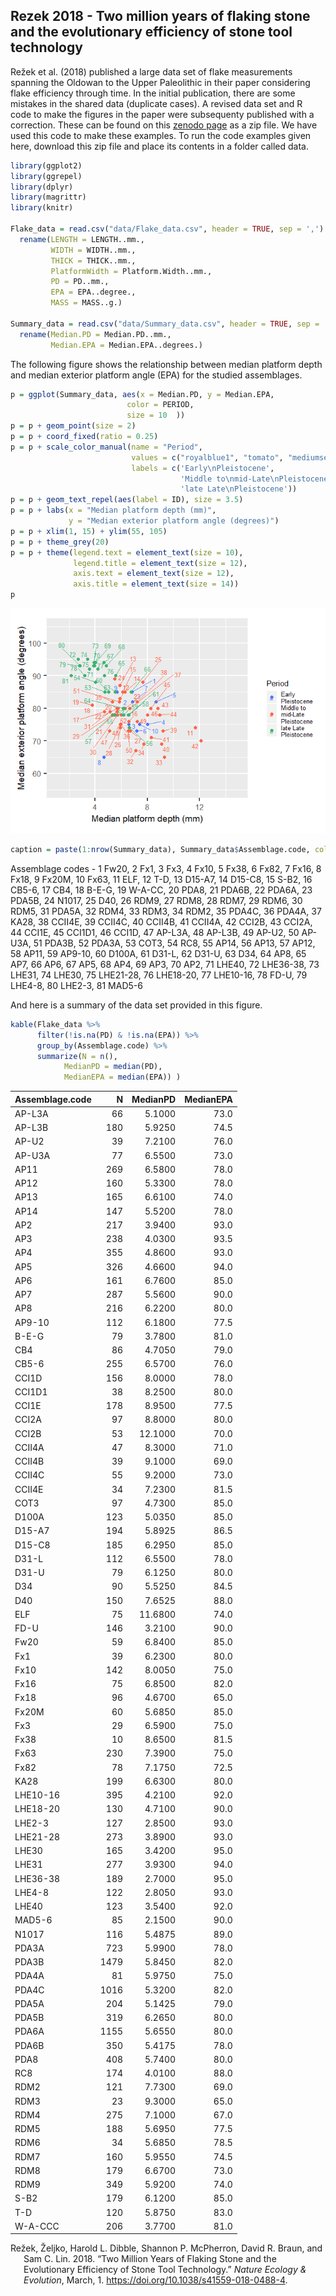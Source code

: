
## Rezek 2018 - Two million years of flaking stone and the evolutionary efficiency of stone tool technology

Režek et al. (2018) published a large data set of flake measurements
spanning the Oldowan to the Upper Paleolithic in their paper considering
flake efficiency through time. In the initial publication, there are
some mistakes in the shared data (duplicate cases). A revised data set
and R code to make the figures in the paper were subsequenty published
with a correction. These can be found on this [zenodo
page](https://zenodo.org/record/1408081#.XyhvEygzZWG) as a zip file. We
have used this code to make these examples. To run the code examples
given here, download this zip file and place its contents in a folder
called data.

``` r
library(ggplot2)
library(ggrepel)
library(dplyr)
library(magrittr)
library(knitr)

Flake_data = read.csv("data/Flake_data.csv", header = TRUE, sep = ',') %>%
  rename(LENGTH = LENGTH..mm.,
         WIDTH = WIDTH..mm.,
         THICK = THICK..mm.,
         PlatformWidth = Platform.Width..mm.,
         PD = PD..mm.,
         EPA = EPA..degree.,
         MASS = MASS..g.)

Summary_data = read.csv("data/Summary_data.csv", header = TRUE, sep = ',') %>%
  rename(Median.PD = Median.PD..mm.,
         Median.EPA = Median.EPA..degrees.)
```

The following figure shows the relationship between median platform
depth and median exterior platform angle (EPA) for the studied
assemblages.

``` r
p = ggplot(Summary_data, aes(x = Median.PD, y = Median.EPA, 
                          color = PERIOD, 
                          size = 10  ))
p = p + geom_point(size = 2)
p = p + coord_fixed(ratio = 0.25)
p = p + scale_color_manual(name = "Period",
                           values = c("royalblue1", "tomato", "mediumseagreen"),
                           labels = c('Early\nPleistocene',
                                      'Middle to\nmid-Late\nPleistocene',
                                      'late Late\nPleistocene'))
p = p + geom_text_repel(aes(label = ID), size = 3.5)
p = p + labs(x = "Median platform depth (mm)",
             y = "Median exterior platform angle (degrees)")
p = p + xlim(1, 15) + ylim(55, 105) 
p = p + theme_grey(20)
p = p + theme(legend.text = element_text(size = 10),
              legend.title = element_text(size = 12),
              axis.text = element_text(size = 12),
              axis.title = element_text(size = 14)) 
p
```

![](readme_files/figure-gfm/example-1.png)<!-- -->

``` r
caption = paste(1:nrow(Summary_data), Summary_data$Assemblage.code, collapse = ', ')
```

Assemblage codes - 1 Fw20, 2 Fx1, 3 Fx3, 4 Fx10, 5 Fx38, 6 Fx82, 7 Fx16,
8 Fx18, 9 Fx20M, 10 Fx63, 11 ELF, 12 T-D, 13 D15-A7, 14 D15-C8, 15 S-B2,
16 CB5-6, 17 CB4, 18 B-E-G, 19 W-A-CC, 20 PDA8, 21 PDA6B, 22 PDA6A, 23
PDA5B, 24 N1017, 25 D40, 26 RDM9, 27 RDM8, 28 RDM7, 29 RDM6, 30 RDM5, 31
PDA5A, 32 RDM4, 33 RDM3, 34 RDM2, 35 PDA4C, 36 PDA4A, 37 KA28, 38
CCII4E, 39 CCII4C, 40 CCII4B, 41 CCII4A, 42 CCI2B, 43 CCI2A, 44 CCI1E,
45 CCI1D1, 46 CCI1D, 47 AP-L3A, 48 AP-L3B, 49 AP-U2, 50 AP-U3A, 51
PDA3B, 52 PDA3A, 53 COT3, 54 RC8, 55 AP14, 56 AP13, 57 AP12, 58 AP11, 59
AP9-10, 60 D100A, 61 D31-L, 62 D31-U, 63 D34, 64 AP8, 65 AP7, 66 AP6, 67
AP5, 68 AP4, 69 AP3, 70 AP2, 71 LHE40, 72 LHE36-38, 73 LHE31, 74 LHE30,
75 LHE21-28, 76 LHE18-20, 77 LHE10-16, 78 FD-U, 79 LHE4-8, 80 LHE2-3, 81
MAD5-6

And here is a summary of the data set provided in this figure.

``` r
kable(Flake_data %>% 
      filter(!is.na(PD) & !is.na(EPA)) %>%
      group_by(Assemblage.code) %>%   
      summarize(N = n(),
            MedianPD = median(PD),
            MedianEPA = median(EPA)) )
```

| Assemblage.code |    N | MedianPD | MedianEPA |
| :-------------- | ---: | -------: | --------: |
| AP-L3A          |   66 |   5.1000 |      73.0 |
| AP-L3B          |  180 |   5.9250 |      74.5 |
| AP-U2           |   39 |   7.2100 |      76.0 |
| AP-U3A          |   77 |   6.5500 |      73.0 |
| AP11            |  269 |   6.5800 |      78.0 |
| AP12            |  160 |   5.3300 |      78.0 |
| AP13            |  165 |   6.6100 |      74.0 |
| AP14            |  147 |   5.5200 |      78.0 |
| AP2             |  217 |   3.9400 |      93.0 |
| AP3             |  238 |   4.0300 |      93.5 |
| AP4             |  355 |   4.8600 |      93.0 |
| AP5             |  326 |   4.6600 |      94.0 |
| AP6             |  161 |   6.7600 |      85.0 |
| AP7             |  287 |   5.5600 |      90.0 |
| AP8             |  216 |   6.2200 |      80.0 |
| AP9-10          |  112 |   6.1800 |      77.5 |
| B-E-G           |   79 |   3.7800 |      81.0 |
| CB4             |   86 |   4.7050 |      79.0 |
| CB5-6           |  255 |   6.5700 |      76.0 |
| CCI1D           |  156 |   8.0000 |      78.0 |
| CCI1D1          |   38 |   8.2500 |      80.0 |
| CCI1E           |  178 |   8.9500 |      77.5 |
| CCI2A           |   97 |   8.8000 |      80.0 |
| CCI2B           |   53 |  12.1000 |      70.0 |
| CCII4A          |   47 |   8.3000 |      71.0 |
| CCII4B          |   39 |   9.1000 |      69.0 |
| CCII4C          |   55 |   9.2000 |      73.0 |
| CCII4E          |   34 |   7.2300 |      81.5 |
| COT3            |   97 |   4.7300 |      85.0 |
| D100A           |  123 |   5.0350 |      85.0 |
| D15-A7          |  194 |   5.8925 |      86.5 |
| D15-C8          |  185 |   6.2950 |      85.0 |
| D31-L           |  112 |   6.5500 |      78.0 |
| D31-U           |   79 |   6.1250 |      80.0 |
| D34             |   90 |   5.5250 |      84.5 |
| D40             |  150 |   7.6525 |      88.0 |
| ELF             |   75 |  11.6800 |      74.0 |
| FD-U            |  146 |   3.2100 |      90.0 |
| Fw20            |   59 |   6.8400 |      85.0 |
| Fx1             |   39 |   6.2300 |      80.0 |
| Fx10            |  142 |   8.0050 |      75.0 |
| Fx16            |   75 |   6.8500 |      82.0 |
| Fx18            |   96 |   4.6700 |      65.0 |
| Fx20M           |   60 |   5.6850 |      85.0 |
| Fx3             |   29 |   6.5900 |      75.0 |
| Fx38            |   10 |   8.6500 |      81.5 |
| Fx63            |  230 |   7.3900 |      75.0 |
| Fx82            |   78 |   7.1750 |      72.5 |
| KA28            |  199 |   6.6300 |      80.0 |
| LHE10-16        |  395 |   4.2100 |      92.0 |
| LHE18-20        |  130 |   4.7100 |      90.0 |
| LHE2-3          |  127 |   2.8500 |      93.0 |
| LHE21-28        |  273 |   3.8900 |      93.0 |
| LHE30           |  165 |   3.4200 |      95.0 |
| LHE31           |  277 |   3.9300 |      94.0 |
| LHE36-38        |  189 |   2.7000 |      95.0 |
| LHE4-8          |  122 |   2.8050 |      93.0 |
| LHE40           |  123 |   3.5400 |      92.0 |
| MAD5-6          |   85 |   2.1500 |      90.0 |
| N1017           |  116 |   5.4875 |      89.0 |
| PDA3A           |  723 |   5.9900 |      78.0 |
| PDA3B           | 1479 |   5.8450 |      82.0 |
| PDA4A           |   81 |   5.9750 |      75.0 |
| PDA4C           | 1016 |   5.3200 |      82.0 |
| PDA5A           |  204 |   5.1425 |      79.0 |
| PDA5B           |  319 |   6.2650 |      80.0 |
| PDA6A           | 1155 |   5.6550 |      80.0 |
| PDA6B           |  350 |   5.4175 |      78.0 |
| PDA8            |  408 |   5.7400 |      80.0 |
| RC8             |  174 |   4.0100 |      88.0 |
| RDM2            |  121 |   7.7300 |      69.0 |
| RDM3            |   23 |   9.3000 |      65.0 |
| RDM4            |  275 |   7.1000 |      67.0 |
| RDM5            |  188 |   5.6950 |      77.5 |
| RDM6            |   34 |   5.6850 |      78.5 |
| RDM7            |  160 |   5.9550 |      74.5 |
| RDM8            |  179 |   6.6700 |      73.0 |
| RDM9            |  349 |   5.9200 |      74.0 |
| S-B2            |  179 |   6.1200 |      85.0 |
| T-D             |  120 |   5.8750 |      83.0 |
| W-A-CCC         |  206 |   3.7700 |      81.0 |

<div id="refs" class="references hanging-indent">

<div id="ref-rezek_two_2018">

Režek, Željko, Harold L. Dibble, Shannon P. McPherron, David R. Braun,
and Sam C. Lin. 2018. “Two Million Years of Flaking Stone and the
Evolutionary Efficiency of Stone Tool Technology.” *Nature Ecology &
Evolution*, March, 1. <https://doi.org/10.1038/s41559-018-0488-4>.

</div>

</div>
